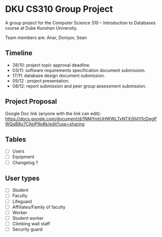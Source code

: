 # DKU CS310 Group Project
A group project for the Computer Science 310 – Introduction to Databases course at Duke Kunshan University.

Team members are: Anar, Doniyor, Sean

## Timeline
- 28/10: project topic approval deadline.
- 03/11: software requirements specification document submission.
- 17/11: database design document submission.
- 05/12 : project presentation.
- 08/12: report submission and peer group assessment submission.

## Project Proposal
Google Doc link (anyone with the link can edit):
https://docs.google.com/document/d/1NMYmtUHWWL7xNTXi5h011cDegPWQqB8o7CllejP9p8k/edit?usp=sharing

## Tables
- [ ] Users
- [ ] Equipment
- [ ] Changelog ?

## User types
- [ ] Student
- [ ] Faculty
- [ ] Lifeguard
- [ ] Affiliates/Family of faculty
- [ ] Worker
- [ ] Student worker
- [ ] Climbing wall staff
- [ ] Security guard
